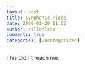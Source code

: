 ```yaml
---
layout: post
title: Synphonic Piece
date: 2009-01-20 11:05
author: rillonline
comments: true
categories: [Uncategorized]
---
```

This didn't reach me.
